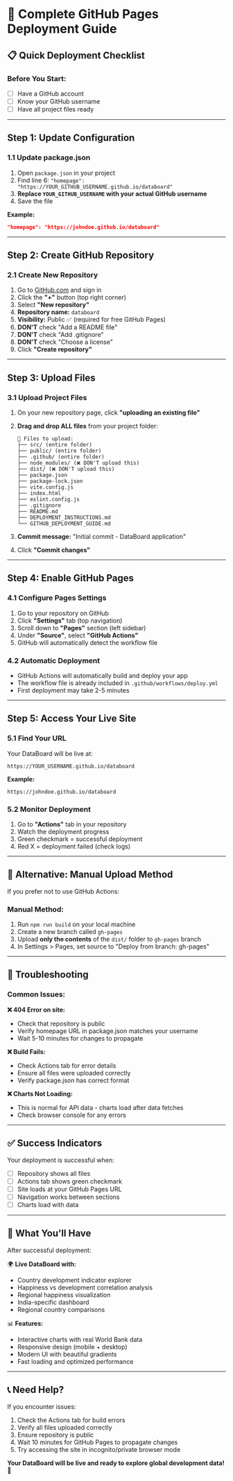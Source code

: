 # 🚀 Complete GitHub Pages Deployment Guide

## 📋 **Quick Deployment Checklist**

### **Before You Start:**
- [ ] Have a GitHub account
- [ ] Know your GitHub username
- [ ] Have all project files ready

---

## **Step 1: Update Configuration**

### **1.1 Update package.json**
1. Open `package.json` in your project
2. Find line 6: `"homepage": "https://YOUR_GITHUB_USERNAME.github.io/databoard"`
3. **Replace `YOUR_GITHUB_USERNAME` with your actual GitHub username**
4. Save the file

**Example:**
```json
"homepage": "https://johndoe.github.io/databoard"
```

---

## **Step 2: Create GitHub Repository**

### **2.1 Create New Repository**
1. Go to [GitHub.com](https://github.com) and sign in
2. Click the **"+"** button (top right corner)
3. Select **"New repository"**
4. **Repository name:** `databoard`
5. **Visibility:** Public ✅ (required for free GitHub Pages)
6. **DON'T** check "Add a README file"
7. **DON'T** check "Add .gitignore" 
8. **DON'T** check "Choose a license"
9. Click **"Create repository"**

---

## **Step 3: Upload Files**

### **3.1 Upload Project Files**
1. On your new repository page, click **"uploading an existing file"**
2. **Drag and drop ALL files** from your project folder:
   ```
   📁 Files to upload:
   ├── src/ (entire folder)
   ├── public/ (entire folder)
   ├── .github/ (entire folder)
   ├── node_modules/ (❌ DON'T upload this)
   ├── dist/ (❌ DON'T upload this)
   ├── package.json
   ├── package-lock.json
   ├── vite.config.js
   ├── index.html
   ├── eslint.config.js
   ├── .gitignore
   ├── README.md
   ├── DEPLOYMENT_INSTRUCTIONS.md
   └── GITHUB_DEPLOYMENT_GUIDE.md
   ```

3. **Commit message:** "Initial commit - DataBoard application"
4. Click **"Commit changes"**

---

## **Step 4: Enable GitHub Pages**

### **4.1 Configure Pages Settings**
1. Go to your repository on GitHub
2. Click **"Settings"** tab (top navigation)
3. Scroll down to **"Pages"** section (left sidebar)
4. Under **"Source"**, select **"GitHub Actions"**
5. GitHub will automatically detect the workflow file

### **4.2 Automatic Deployment**
- GitHub Actions will automatically build and deploy your app
- The workflow file is already included in `.github/workflows/deploy.yml`
- First deployment may take 2-5 minutes

---

## **Step 5: Access Your Live Site**

### **5.1 Find Your URL**
Your DataBoard will be live at:
```
https://YOUR_USERNAME.github.io/databoard
```

**Example:**
```
https://johndoe.github.io/databoard
```

### **5.2 Monitor Deployment**
1. Go to **"Actions"** tab in your repository
2. Watch the deployment progress
3. Green checkmark = successful deployment
4. Red X = deployment failed (check logs)

---

## **🎯 Alternative: Manual Upload Method**

If you prefer not to use GitHub Actions:

### **Manual Method:**
1. Run `npm run build` on your local machine
2. Create a new branch called `gh-pages`
3. Upload **only the contents** of the `dist/` folder to `gh-pages` branch
4. In Settings > Pages, set source to "Deploy from branch: gh-pages"

---

## **🔧 Troubleshooting**

### **Common Issues:**

**❌ 404 Error on site:**
- Check that repository is public
- Verify homepage URL in package.json matches your username
- Wait 5-10 minutes for changes to propagate

**❌ Build Fails:**
- Check Actions tab for error details
- Ensure all files were uploaded correctly
- Verify package.json has correct format

**❌ Charts Not Loading:**
- This is normal for API data - charts load after data fetches
- Check browser console for any errors

---

## **✅ Success Indicators**

Your deployment is successful when:
- [ ] Repository shows all files
- [ ] Actions tab shows green checkmark
- [ ] Site loads at your GitHub Pages URL
- [ ] Navigation works between sections
- [ ] Charts load with data

---

## **🎉 What You'll Have**

After successful deployment:

🌍 **Live DataBoard with:**
- Country development indicator explorer
- Happiness vs development correlation analysis
- Regional happiness visualization  
- India-specific dashboard
- Regional country comparisons

📊 **Features:**
- Interactive charts with real World Bank data
- Responsive design (mobile + desktop)
- Modern UI with beautiful gradients
- Fast loading and optimized performance

---

## **📞 Need Help?**

If you encounter issues:
1. Check the Actions tab for build errors
2. Verify all files uploaded correctly
3. Ensure repository is public
4. Wait 10 minutes for GitHub Pages to propagate changes
5. Try accessing the site in incognito/private browser mode

**Your DataBoard will be live and ready to explore global development data! 🚀**
